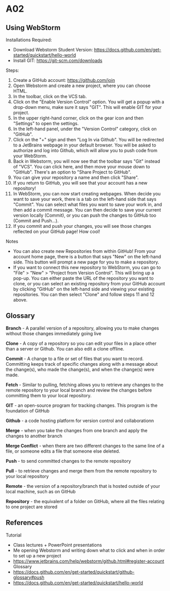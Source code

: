 # A02
## Using WebStorm
Installations Required:
- Download Webstorm Student Version: https://docs.github.com/en/get-started/quickstart/hello-world
- Install GIT: https://git-scm.com/downloads

Steps:
1. Create a GitHub account: https://github.com/join
2. Open Webstorm and create a new project, where you can choose HTML.
3. In the toolbar, click on the VCS tab.
4. Click on the "Enable Version Control" option. You will get a popup with a drop-down menu, make sure it says "GIT". This will enable GIT for your project.
5. In the upper right-hand corner, click on the gear icon and then "Settings" to open the settings.
6. In the left-hand panel, under the "Version Control" category, click on "GitHub".
7. Click on the "+" sign and then "Log In via Github". You will be redirected to a JetBrains webpage in your default browser. You will be asked to authorize and log into Github, which will allow you to push code from your WebStorm.
8. Back in Webstorm, you will now see that the toolbar says "Git" instead of "VCS". You can click here, and then move your mouse down to "GitHub". There's an option to "Share Project to GitHub".
9. You can give your repository a name and then click "Share".
10. If you return to GitHub, you will see that your account has a new repository!
11. In WebStorm, you can now start creating webpages. When decide you want to save your work, there is a tab on the left-hand side that says "Commit". You can select what files you want to save your work in, and then add a commit message. You can then decide to save your current version locally (Commit), or you can push the changes to GitHub too (Commit and Push...).
12. If you commit and push your changes, you will see those changes reflected on your GitHub page! How cool!

Notes
- You can also create new Repositories from within GitHub! From your account home page, there is a button that says "New" on the left-hand side. This button will prompt a new page for you to make a repository.
- If you want to connect this new repository to WebStorm, you can go to "File" > "New" > "Project from Version Control". This will bring up a pop-up. You can either paste the URL of the repository you want to clone, or you can select an existing repository from your GitHub account by clicking "GitHub" on the left-hand side and viewing your existing repositories. You can then select "Clone" and follow steps 11 and 12 above.

## Glossary

**Branch** - A parallel version of a repository, allowing you to make changes without those changes immediately going live

**Clone** - A copy of a repository so you can edit your files in a place other than a server or Github. You can also edit a clone offline.

**Commit** - A change to a file or set of files that you want to record. Committing keeps track of specific changes along with a message about the change(s), who made the change(s), and when the change(s) were made.

**Fetch** - Similar to pulling, fetching allows you to retrieve any changes to the remote repository to your local branch and review the changes before committing them to your local repository.

**GIT** - an open-source program for tracking changes. This program is the foundation of GitHub

**Github** - a code  hosting platform for version control and collaborationn

**Merge** - when you take the changes from one branch and apply the changes to another branch

**Merge Conflict** - when there are two different changes to the same line of a file, or someone edits a file that someone else deleted. 

**Push** - to send committed changes to the remote repository

**Pull** - to retrieve changes and merge them from the remote repository to your local repository

**Remote** - the version of a repository/branch that is hosted outside of your local machine, such as on GitHub

**Repository** - the equivalent of a folder on GitHub, where all the files relating to one project are stored

## References
Tutorial
- Class lectures + PowerPoint presentations
- Me opening Webstorm and writing down what to click and when in order to set up a new project
- https://www.jetbrains.com/help/webstorm/github.html#register-account
Glossary
- https://docs.github.com/en/get-started/quickstart/github-glossary#push
- https://docs.github.com/en/get-started/quickstart/hello-world
